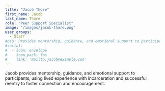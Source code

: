 ```yaml
---
title: "Jacob Thore"
first_name: Jacob
last_name: Thore
role: "Peer Support Specialist"
image: "/images/jacob-thore.png"
user_groups:
  - Staff
#bio: Provides mentorship, guidance, and emotional support to participants, using lived experience with incarceration and successful reentry to foster connection and encouragement.
#social:
#  - icon: envelope
#    icon_pack: fas
#    link: 'mailto:jacob@example.com'
---
```


Jacob provides mentorship, guidance, and emotional support to participants, using lived experience with incarceration and successful reentry to foster connection and encouragement.
